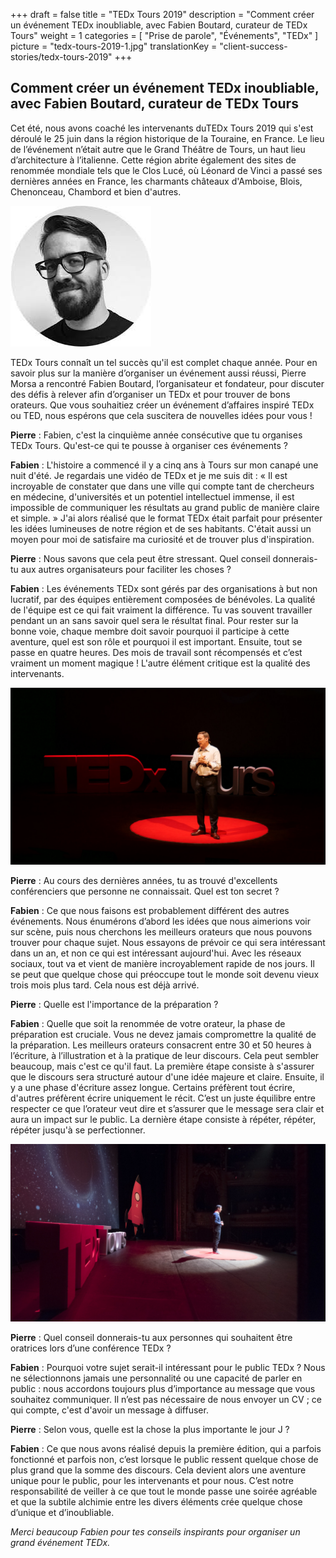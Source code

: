 +++
draft			= false
title			= "TEDx Tours 2019"
description		= "Comment créer un événement TEDx inoubliable, avec Fabien Boutard, curateur de TEDx Tours"
weight			= 1
categories		= [ "Prise de parole", "Événements", "TEDx" ]
picture			= "tedx-tours-2019-1.jpg"
translationKey	= "client-success-stories/tedx-tours-2019"
+++

## Comment créer un événement TEDx inoubliable, avec Fabien Boutard, curateur de TEDx Tours

Cet été, nous avons coaché les intervenants duTEDx Tours 2019 qui s'est déroulé le 25 juin dans la région historique de la Touraine, en France. Le lieu de l’événement n’était autre que le Grand Théâtre de Tours, un haut lieu d’architecture à l’italienne. Cette région abrite également des sites de renommée mondiale tels que le Clos Lucé, où Léonard de Vinci a passé ses dernières années en France, les charmants châteaux d'Amboise, Blois, Chenonceau, Chambord et bien d'autres.

![Fabien Boutard, TEDx Tours founder and curator](fabien-boutard.jpg)

TEDx Tours connaît un tel succès qu'il est complet chaque année. Pour en savoir plus sur la manière d’organiser un événement aussi réussi, Pierre Morsa a rencontré Fabien Boutard, l’organisateur et fondateur, pour discuter des défis à relever afin d’organiser un TEDx et pour trouver de bons orateurs. Que vous souhaitiez créer un événement d’affaires inspiré TEDx ou TED, nous espérons que cela suscitera de nouvelles idées pour vous !


**Pierre** : Fabien, c'est la cinquième année consécutive que tu organises TEDx Tours. Qu'est-ce qui te pousse à organiser ces événements ?

**Fabien** : L'histoire a commencé il y a cinq ans à Tours sur mon canapé une nuit d'été. Je regardais une vidéo de TEDx et je me suis dit : « Il est incroyable de constater que dans une ville qui compte tant de chercheurs en médecine, d'universités et un potentiel intellectuel immense, il est impossible de communiquer les résultats au grand public de manière claire et simple. » J'ai alors réalisé que le format TEDx était parfait pour présenter les idées lumineuses de notre région et de ses habitants. C'était aussi un moyen pour moi de satisfaire ma curiosité et de trouver plus d'inspiration.

**Pierre** : Nous savons que cela peut être stressant. Quel conseil donnerais-tu aux autres organisateurs pour faciliter les choses ?

**Fabien** : Les événements TEDx sont gérés par des organisations à but non lucratif, par des équipes entièrement composées de bénévoles. La qualité de l'équipe est ce qui fait vraiment la différence. Tu vas souvent travailler pendant un an sans savoir quel sera le résultat final. Pour rester sur la bonne voie, chaque membre doit savoir pourquoi il participe à cette aventure, quel est son rôle et pourquoi il est important. Ensuite, tout se passe en quatre heures. Des mois de travail sont récompensés et c’est vraiment un moment magique ! L'autre élément critique est la qualité des intervenants.

![Gaël Giraud, lors de TEDx Tours 2018](tedx-tours-2019-2.jpg)

**Pierre** : Au cours des dernières années, tu as trouvé d'excellents conférenciers que personne ne connaissait. Quel est ton secret ?

**Fabien** : Ce que nous faisons est probablement différent des autres événements. Nous énumérons d’abord les idées que nous aimerions voir sur scène, puis nous cherchons les meilleurs orateurs que nous pouvons trouver pour chaque sujet. Nous essayons de prévoir ce qui sera intéressant dans un an, et non ce qui est intéressant aujourd'hui. Avec les réseaux sociaux, tout va et vient de manière incroyablement rapide de nos jours. Il se peut que quelque chose qui préoccupe tout le monde soit devenu vieux trois mois plus tard. Cela nous est déjà arrivé.

**Pierre** : Quelle est l'importance de la préparation ?

**Fabien** : Quelle que soit la renommée de votre orateur, la phase de préparation est cruciale. Vous ne devez jamais compromettre la qualité de la préparation. Les meilleurs orateurs consacrent entre 30 et 50 heures à l’écriture, à l’illustration et à la pratique de leur discours. Cela peut sembler beaucoup, mais c'est ce qu'il faut. La première étape consiste à s'assurer que le discours sera structuré autour d'une idée majeure et claire. Ensuite, il y a une phase d'écriture assez longue. Certains préfèrent tout écrire, d'autres préfèrent écrire uniquement le récit. C’est un juste équilibre entre respecter ce que l’orateur veut dire et s’assurer que le message sera clair et aura un impact sur le public. La dernière étape consiste à répéter, répéter, répéter jusqu'à se perfectionner.

![TEDx Tours](tedx-tours-2019-3.jpg)

**Pierre** : Quel conseil donnerais-tu aux personnes qui souhaitent être oratrices lors d’une conférence TEDx ?

**Fabien** : Pourquoi votre sujet serait-il intéressant pour le public TEDx ? Nous ne sélectionnons jamais une personnalité ou une capacité de parler en public : nous accordons toujours plus d’importance au message que vous souhaitez communiquer. Il n’est pas nécessaire de nous envoyer un CV ; ce qui compte, c'est d'avoir un message à diffuser.

**Pierre** : Selon vous, quelle est la chose la plus importante le jour J ?

**Fabien** : Ce que nous avons réalisé depuis la première édition, qui a parfois fonctionné et parfois non, c’est lorsque le public ressent quelque chose de plus grand que la somme des discours. Cela devient alors une aventure unique pour le public, pour les intervenants et pour nous. C’est notre responsabilité de veiller à ce que tout le monde passe une soirée agréable et que la subtile alchimie entre les divers éléments crée quelque chose d’unique et d’inoubliable.

*Merci beaucoup Fabien pour tes conseils inspirants pour organiser un grand événement TEDx.*
